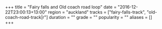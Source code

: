 +++
title = "Fairy falls and Old coach road loop"
date = "2016-12-22T23:00:13+13:00"
region = "auckland"
tracks = ["fairy-falls-track", "old-coach-road-track|r"]
duration = ""
grade = ""
popularity = ""
aliases = []
+++

